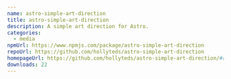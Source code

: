 ```yaml
---
name: astro-simple-art-direction
title: astro-simple-art-direction
description: A simple art direction for Astro.
categories:
  - media
npmUrl: https://www.npmjs.com/package/astro-simple-art-direction
repoUrl: https://github.com/hollyteds/astro-simple-art-direction
homepageUrl: https://github.com/hollyteds/astro-simple-art-direction/#readme
downloads: 22
---
```

